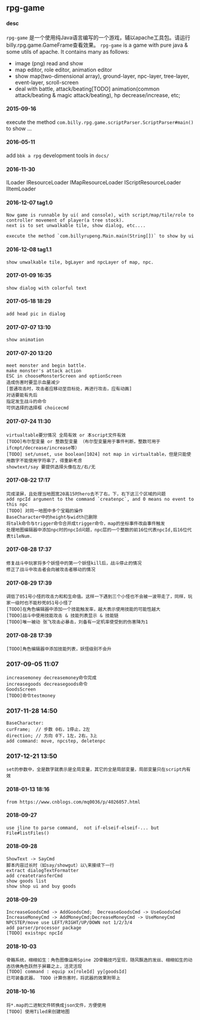 ## rpg-game

#### desc
`rpg-game` 是一个使用纯Java语言编写的一个游戏，辅以apache工具包。请运行billy.rpg.game.GameFrame查看效果。
`rpg-game` is a game with pure java & some utils of apache. It contains many as follows:
- image (png) read and show
- map editor, role editor, animation editor
- show map(two-dimensional array), ground-layer, npc-layer, tree-layer, event-layer, scroll-screen
- deal with battle, attack/beating[TODO] animation(common attack/beating & magic attack/beating), hp 
decrease/increase, etc;


#### 2015-09-16

execute the method `com.billy.rpg.game.scriptParser.ScriptParser#main()` to show ...

#### 2016-05-11 
add `bbk a rpg` development tools in `docs/`


#### 2016-11-30
ILoader 
    IResourceLoader  IMapResourceLoader IScriptResourceLoader 
    IItemLoader

#### 2016-12-07 tag1.0
    Now game is runnable by ui( and console), with script/map/tile/role to controller movement of player(a tree stock).
    next is to set unwalkable tile, show dialog, etc....
    
    execute the method `com.billyrupeng.Main.main(String[])` to show by ui
    

#### 2016-12-08 tag1.1
    show unwalkable tile, bgLayer and npcLayer of map, npc.
    
    
     
#### 2017-01-09 16:35
    show dialog with colorful text

     
#### 2017-05-18 18:29
    add head pic in dialog
    
#### 2017-07-07 13:10
    show animation 

#### 2017-07-20 13:20
    meet monster and begin battle. 
    make monster's attack action
    ESC in chooseMonsterScreen and optionScreen
    造成伤害时要显示血量减少
    [普通攻击时，攻击者应移动至目标处，再进行攻击，应有动画]
    对话要能有先后
    指定发生战斗的命令
    可供选择的选择框 choicecmd
    
#### 2017-07-24 11:30
    virtualtable要分情况 全局有效 or 本script文件有效
    [TODO]布尔型变量 or 整数型变量 （布尔型变量用于事件判断，整数可用于ifcmpt/decrease/increase等）
    [TODO] set/unset, use boolean[1024] not map in virtualtable，但是只能使用数字不能使用字符串了，得重新考虑
    showtext/say 要提供选择头像在左/右/无
    
#### 2017-08-22 17:17
    完成滚屏，且处理当地图宽20高15时hero去不了右，下，右下这三个区域的问题
    add npcId argument to the command `createnpc`, and 0 means no event to this npc
    [TODO] 对同一地图中多个宝箱的操作
    BaseCharacter中的height与width已删除
    将talk命令与trigger命令合并成trigger命令，map的坐标事件改由事件触发
    处理地图编辑器中添加npc时的npcId问题，npc层的一个整数的前16位代表npcId,后16位代表tileNum.
  
#### 2017-08-28 17:37
    修复战斗中玩家将多个妖怪中的第一个妖怪kill后，战斗停止的情况
    修正了战斗中攻击者会向被攻击者移动的情况
    
#### 2017-08-29 17:39
    调低了051号小怪的攻击力和和生命值。这样一下遇到三个小怪也不会被一波带走了，同样，玩家一级时也不能秒死051号小怪了
    [TODO]在角色编辑器中添加一个技能触发率，越大表示使用技能的可能性越大
    [TODO]战斗中使用技能攻击 & 技能列表显示 & 技能链
    [TODO]唯一被动 张飞攻击必暴击，刘备有一定机率使受到的伤害降为1
    
#### 2017-08-28 17:39
    [TODO]角色编辑器中添加技能列表，妖怪级别不会升

### 2017-09-05 11:07
    increasemoney decreasemoney命令完成
    increasegoods decreasegoods命令
    GoodsScreen
    [TODO]命令testmoney
    
### 2017-11-28 14:50
    BaseCharacter:
    curFrame;  // 步数 0右，1停止，2左
    direction; // 方向 0下，1左，2右，3上
    add command: move, npcstep, deletenpc
   
### 2017-12-21 13:50
    set的参数中，全是数字就表示是全局变量，其它的全是局部变量，局部变量只在script内有效
    
    
#### 2018-01-13 18:16
    from https://www.cnblogs.com/mq0036/p/4026057.html
    
    
#### 2018-09-27
    use jline to parse command,  not if-elseif-elseif-... but File#listFiles()
    
#### 2018-09-28
    ShowText -> SayCmd
    脚本内容过长时（如say/showgut）以\来接续下一行
    extract dialogTextFormatter
    add createtransferCmd
    show goods list
    show shop ui and buy goods


#### 2018-09-29
    IncreaseGoodsCmd -> AddGoodsCmd;  DecreaseGoodsCmd -> UseGoodsCmd
    IncreaseMoneyCmd -> AddMoneyCmd;DecreaseMoneyCmd -> UseMoneyCmd
    NPCSTEP/move use LEFT/RIGHT/UP/DOWN not 1/2/3/4
    add parser/processor package 
    [TODO] existnpc npcId

#### 2018-10-03
    骨骼系统，栩栩如生：角色图像运用Spine 2D骨骼技巧呈现，随风飘逸的发丝、栩栩如生的动态彷佛角色跃然于屏幕之上，活灵活现
    [TODO] command : equip xx[roleId] yy[goodsId]
    已可装备武器， TODO 计算伤害时，将武器的效果附带上
    
#### 2018-10-16
    将*.map的二进制文件转换成json文件，方便使用
    [TODO] 使用Tiled来创建地图